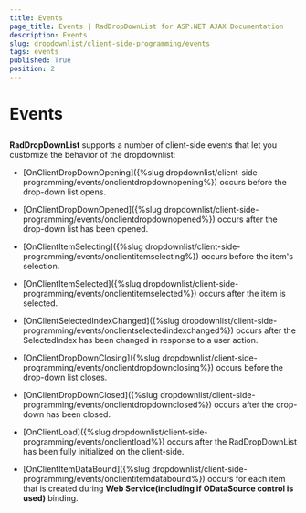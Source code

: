 ```yaml
---
title: Events
page_title: Events | RadDropDownList for ASP.NET AJAX Documentation
description: Events
slug: dropdownlist/client-side-programming/events
tags: events
published: True
position: 2
---
```


# Events



## 

**RadDropDownList** supports a number of client-side events that let you customize the behavior of the dropdownlist:

* [OnClientDropDownOpening]({%slug dropdownlist/client-side-programming/events/onclientdropdownopening%}) occurs before the drop-down list opens.

* [OnClientDropDownOpened]({%slug dropdownlist/client-side-programming/events/onclientdropdownopened%}) occurs after the drop-down list has been opened.

* [OnClientItemSelecting]({%slug dropdownlist/client-side-programming/events/onclientitemselecting%}) occurs before the item's selection.

* [OnClientItemSelected]({%slug dropdownlist/client-side-programming/events/onclientitemselected%}) occurs after the item is selected.

* [OnClientSelectedIndexChanged]({%slug dropdownlist/client-side-programming/events/onclientselectedindexchanged%}) occurs after the SelectedIndex has been changed in response to a user action.

* [OnClientDropDownClosing]({%slug dropdownlist/client-side-programming/events/onclientdropdownclosing%}) occurs before the drop-down list closes.

* [OnClientDropDownClosed]({%slug dropdownlist/client-side-programming/events/onclientdropdownclosed%}) occurs after the drop-down has been closed.

* [OnClientLoad]({%slug dropdownlist/client-side-programming/events/onclientload%}) occurs after the RadDropDownList has been fully initialized on the client-side.

* [OnClientItemDataBound]({%slug dropdownlist/client-side-programming/events/onclientitemdatabound%}) occurs for each item that is created during **Web Service(including if ODataSource control is used)** binding.
